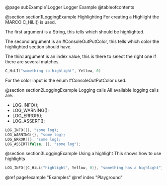 @page subExample1Logger Logger Example
@tableofcontents

@section section1LoggingExample Highlighting
For creating a Highlight the MARCO C_HiLi() is used.

The first argument is a String, this tells which should be highlighted.

The second argument is an #ConsoleOutPutColor, this tells which color the highlighted section should have.

The third argument is an index value, this is there to select the right one if there are several matches.
````c++
C_HiLI("something to highlight", Yellow, 0)
````
For the color input is the enum #ConsoleOutPutColor used.

@section section2LoggingExample Logging calls
All available logging calls are:

- LOG_INFO();
- LOG_WARNING();
- LOG_ERROR();
- LOG_ASSERT();

```c++
LOG_INFO({}, "some log);
LOG_WARNING({}, "some log);
LOG_ERROR({}, "some log);
LOG_ASSERT(false, {}, "some log");
```

@section section3LoggingExample Using a highlight
This shows how to use highlights
````c++
LOG_INFO({C_HiLi("highlight", Yellow, 0)}, "something has a highlight"})
````

@ref page1example "Examples"
@ref index "Playground"
